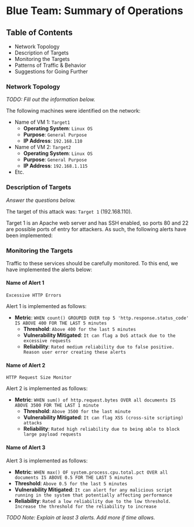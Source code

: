 # Blue Team: Summary of Operations

## Table of Contents
- Network Topology
- Description of Targets
- Monitoring the Targets
- Patterns of Traffic & Behavior
- Suggestions for Going Further

### Network Topology
_TODO: Fill out the information below._

The following machines were identified on the network:
- Name of VM 1: `Target1`
  - **Operating System**: `Linux OS`
  - **Purpose**: `General Purpose`
  - **IP Address**: `192.168.110`
- Name of VM 2: `Target2`
  - **Operating System**: `Linux OS`
  - **Purpose**: `General Purpose`
  - **IP Address**: `192.168.1.115`
- Etc.

### Description of Targets
_Answer the questions below._

The target of this attack was: `Target 1` (192.168.110).

Target 1 is an Apache web server and has SSH enabled, so ports 80 and 22 are possible ports of entry for attackers. As such, the following alerts have been implemented:

### Monitoring the Targets

Traffic to these services should be carefully monitored. To this end, we have implemented the alerts below:

#### Name of Alert 1
`Excessive HTTP Errors`

Alert 1 is implemented as follows:
- **Metric**: `WHEN count() GROUPED OVER top 5 'http.response.status_code' IS ABOVE 400 FOR THE LAST 5 minutes`
  - **Threshold**: `Above 400 for the last 5 minutes`
  - **Vulnerability Mitigated**: `It can flag a DoS attack due to the excessive requests`
  - **Reliability**: `Rated medium reliability due to false positive. Reason user error creating these alerts`

#### Name of Alert 2
`HTTP Request Size Monitor`

Alert 2 is implemented as follows:
- **Metric**: `WHEN sum() of http.request.bytes OVER all documents IS ABOVE 3500 FOR THE LAST 1 minute`
  - **Threshold**: `Above 3500 for the last minute`
  - **Vulnerability Mitigated**: `It can flag XSS (cross-site scripting) attacks`
  - **Reliability**: `Rated high reliability due to being able to block large payload requests`

#### Name of Alert 3
Alert 3 is implemented as follows:
  - **Metric**: `WHEN max() OF system.process.cpu.total.pct OVER all documents IS ABOVE 0.5 FOR THE LAST 5 minutes`
  - **Threshold**: `Above 0.5 for the last 5 minutes`
  - **Vulnerability Mitigated**: `It can alert for any malicious script running in the system that potentially affecting performance`
  - **Reliability**: `Rated a low reliability due to the low threshold. Increase the threshold for the reliability to increase`

_TODO Note: Explain at least 3 alerts. Add more if time allows._



